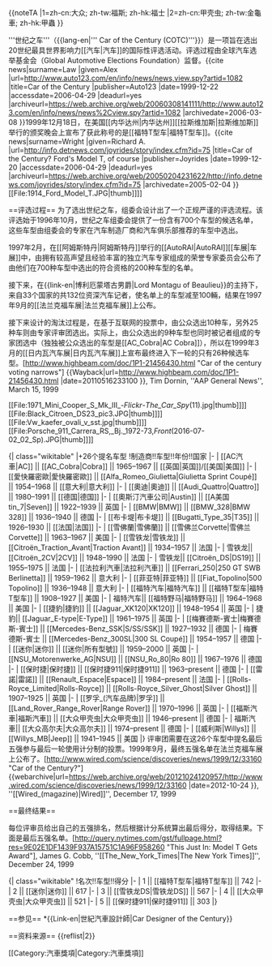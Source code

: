 {{noteTA
|1=zh-cn:大众; zh-tw:福斯; zh-hk:福士
|2=zh-cn:甲壳虫; zh-tw:金龜車; zh-hk:甲蟲
}}

'''世纪之车'''（{{lang-en|''' Car of the Century (COTC)'''}}）是一项旨在选出20世纪最具世界影响力[[汽车|汽车]]的国际性评选活动。评选过程由全球汽车选举基金会（Global Automotive Elections Foundation）监督。<ref name="abc123">{{cite news|surname=Law |given=Alex |url=http://www.auto123.com/en/info/news/news,view.spy?artid=1082 |title=Car of the Century |publisher=Auto123 |date=1999-12-22 |accessdate=2006-04-29 |deadurl=yes |archiveurl=https://web.archive.org/web/20060308141111/http://www.auto123.com/en/info/news/news%2Cview.spy?artid=1082 |archivedate=2006-03-08 }}</ref>1999年12月18日，在美国[[内华达州|内华达州]][[拉斯维加斯|拉斯维加斯]]举行的颁奖晚会上宣布了获此称号的是[[福特T型车|福特T型车]]。<ref name="detnews">{{cite news|surname=Wright |given=Richard A. |url=http://info.detnews.com/joyrides/story/index.cfm?id=75 |title=Car of the Century? Ford's Model T, of course |publisher=Joyrides |date=1999-12-20 |accessdate=2006-04-29 |deadurl=yes |archiveurl=https://web.archive.org/web/20050204231622/http://info.detnews.com/joyrides/story/index.cfm?id=75 |archivedate=2005-02-04 }}</ref>
[[File:1914_Ford_Model_T.JPG|thumb]]]]

==评选过程==
为了选出世纪之车，组委会设计出了一个正规严谨的评选流程。该评选始于1996年10月，世纪之车组委会提供了一份含有700个车型的候选名单，这些车型由组委会的专家在汽车制造厂商和汽车俱乐部推荐的车型中选出。

1997年2月，在[[阿姆斯特丹|阿姆斯特丹]]举行的[[AutoRAI|AutoRAI]][[车展|车展]]中，由拥有较高声望且经验丰富的独立汽车专家组成的荣誉专家委员会公布了由他们在700种车型中选出的符合资格的200种车型的名单。

接下来，在{{link-en|博利厄蒙塔古男爵|Lord Montagu of Beaulieu}}的主持下，来自33个国家的共132位资深汽车记者，使名单上的车型减至100輛，结果在1997年9月的[[法兰克福车展|法兰克福车展]]上公布。

接下来设计的淘汰过程是，在基于互联网的投票中，由公众选出10种车，另外25种车则由专家评审团选出。实际上，由公众选出的9种车型也同时被记者组成的专家团选中（独独被公众选出的车型是[[AC_Cobra|AC Cobra]]），所以在1999年3月的[[日内瓦汽车展|日内瓦汽车展]]上宣布最终进入下一轮的只有26种候选车型。<ref name="aapnews">[http://www.highbeam.com/doc/1P1-21456430.html "Car of the century voting narrows"] {{Wayback|url=http://www.highbeam.com/doc/1P1-21456430.html |date=20110516233100 }}, Tim Dornin, ''AAP General News'', March 15, 1999</ref>

[[File:1971_Mini_Cooper_S_Mk_III_-_Flickr_-_The_Car_Spy_(11).jpg|thumb]]]]
[[File:Black_Citroen_DS23_pic3.JPG|thumb]]]]
[[File:Vw_kaefer_ovali_v_sst.jpg|thumb]]]]
[[File:Porsche_911_Carrera_RS,_Bj._1972-73,_Front_(2016-07-02_02_Sp).JPG|thumb]]]]

{| class="wikitable"
|+26个提名车型
!制造商!!车型!!年份!!国家
|-
| [[AC汽車|AC]] || [[AC_Cobra|Cobra]] || 1965–1967 || [[英国|英国]]/[[美国|美国]]
|-
| [[愛快羅密歐|愛快羅密歐]] || [[Alfa_Romeo_Giulietta|Giulietta Sprint Coupé]] || 1954–1968 || [[意大利|意大利]]
|-
| [[奧迪|奧迪]] || [[Audi_Quattro|Quattro]] || 1980–1991 || [[德国|德国]]
|-
| [[奧斯汀汽車公司|Austin]] || [[A美国tin_7|Seven]] || 1922–1939 || 英国
|-
| [[BMW|BMW]] || [[BMW_328|BMW 328]] || 1936–1940 || 德国
|-
| [[布卡堤|布卡堤]] || [[Bugatti_Type_35|T35]] || 1926–1930 || [[法国|法国]]
|-
| [[雪佛蘭|雪佛蘭]] || [[雪佛兰Corvette|雪佛兰Corvette]] || 1963–1967 || 美国
|-
| [[雪铁龙|雪铁龙]] || [[Citroën_Traction_Avant|Traction Avant]] || 1934–1957 || 法国
|-
| 雪铁龙|| [[Citroën_2CV|2CV]] || 1948–1990 || 法国
|-
| 雪铁龙|| [[Citroën_DS|DS19]] || 1955–1975 || 法国
|-
| [[法拉利汽車|法拉利汽車]] || [[Ferrari_250|250 GT SWB Berlinetta]] || 1959–1962 || 意大利
|-
| [[菲亚特|菲亚特]] || [[Fiat_Topolino|500 Topolino]] || 1936–1948 || 意大利
|-
| [[福特汽车|福特汽车]] || [[福特T型车|福特T型车]] || 1908–1927 || 美国
|-
| 福特汽车|| [[福特野马|福特野马]] || 1964–1968 || 美国
|-
| [[捷豹|捷豹]] || [[Jaguar_XK120|XK120]] || 1948–1954 || 英国
|-
| 捷豹|| [[Jaguar_E-type|E-Type]] || 1961–1975 || 英国
|-
| [[梅賽德斯-賓士|梅賽德斯-賓士]] || [[Mercedes-Benz_SSK|S/SS/SSK]] || 1927–1932 || 德国
|-
| 梅賽德斯-賓士 || [[Mercedes-Benz_300SL|300 SL Coupé]] || 1954–1957 || 德国
|-
| [[迷你|迷你]] || [[迷你|所有型號]] || 1959–2000 || 英国
|-
| [[NSU_Motorenwerke_AG|NSU]] || [[NSU_Ro_80|Ro 80]] || 1967–1976 || 德国
|-
| [[保时捷|保时捷]] || [[保时捷911|保时捷911]] || 1963–present || 德国
|-
| [[雷諾|雷諾]] || [[Renault_Espace|Espace]] || 1984–present || 法国
|-
| [[Rolls-Royce_Limited|Rolls-Royce]] || [[Rolls-Royce_Silver_Ghost|Silver Ghost]] || 1907–1925 || 英国
|-
| [[罗孚_(汽车品牌)|罗孚]] || [[Land_Rover_Range_Rover|Range Rover]] || 1970–1996 || 英国
|-
| [[福斯汽車|福斯汽車]] || [[大众甲壳虫|大众甲壳虫]] || 1946–present || 德国
|-
| 福斯汽車|| [[大众高尔夫|大众高尔夫]] || 1974–present || 德国
|-
| [[威利斯|Willys]] || [[Willys_MB|Jeep]] || 1941–1945 || 美国
|}
评审团需要在这26个车型中提名最后五强参与最后一轮使用计分制的投票。1999年9月，最终五强名单在法兰克福车展上公布了。<ref name="wired">[http://www.wired.com/science/discoveries/news/1999/12/33160 "Car of the Century?"] {{webarchive|url=https://web.archive.org/web/20121024120957/http://www.wired.com/science/discoveries/news/1999/12/33160 |date=2012-10-24 }}, ''[[Wired_(magazine)|Wired]]'', December 17, 1999</ref>

==最终结果==

每位评审员给出自己的五强排名，然后根据计分系统算出最后得分，取得结果。下面是最后五强名单。<ref name="nytimes">[http://query.nytimes.com/gst/fullpage.html?res=9E02E1DF1439F937A15751C1A96F958260 "This Just In: Model T Gets Award"], James G. Cobb, ''[[The_New_York_Times|The New York Times]]'', December 24, 1999</ref>

{| class="wikitable"
!名次!!车型!!得分
|-
| 1 || [[福特T型车|福特T型车]] || 742
|-
| 2 || [[迷你|迷你]] || 617
|-
| 3 || [[雪铁龙DS|雪铁龙DS]] || 567
|-
| 4 || [[大众甲壳虫|大众甲壳虫]] || 521
|-
| 5 || [[保时捷911|保时捷911]] || 303
|}

==参见==
*{{Link-en|世紀汽車設計師|Car Designer of the Century}}

==资料来源==
{{reflist|2}}

[[Category:汽車獎項|Category:汽車獎項]]
